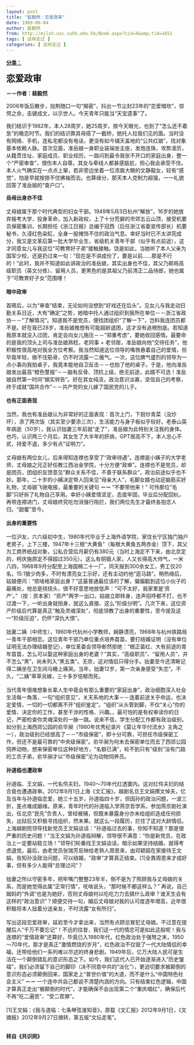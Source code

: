 ```yaml
---
layout: post
title: "裴毅然：恋爱政审"
date: 1989-06-04
author: 裴毅然
from: http://mjlsh.usc.cuhk.edu.hk/Book.aspx?cid=4&amp;tid=1651
tags: [ 这样走过 ]
categories: [ 这样走过 ]
---
```


<div style="margin: 15px 10px 10px 0px;">
<div>
<span id="ctl00_ContentPlaceHolder1_chapter1_SubjectLabel" style="font-weight:bold;text-decoration:underline;">
   分类：
  </span>
</div>
<p>
<strong>
<font size="5">
    恋爱政审
   </font>
</strong>
</p>
<p>
<strong>
   －－作者：裴毅然
  </strong>
</p>
<p>
  2006年饭后散步，拙荆随口一句“揭密”，抖出一节尘封23年的“恋爱暗坎”，惊愕之余，击键成文，以示世人。今天青年只能当“天宝遗事”了。
 </p>
<p>
  我们结识于1982年，本人28周岁，她25周岁。按今天眼光，也到了“怎么还不着急”的晚恋时节。我们的结识靠其母搭了一截桥，她托人拉我们见的面。当时没有网络、手机，连私宅都没有电话，更没有如今铺天盖地的“公共红娘”，找对象基本依赖人脉。首次见面，准岳娘一身职业装端坐主座，发炮连珠，攻势凌厉，从籍贯住址、家庭成员、职业经历，一路问到最令我张不开口的家庭出身，整一个“严密审查”，很伤本人自尊。其女与牵线人都甚感尴尬，担心我会承受不住。本人火气确实在一点点上窜，若非旁边坐着一位浓眉大眼的文静靓女，较有“感觉”，怕是早就按捺不住拂袖而去。也算缘分，那天本人克制力超强，一一礼貌回答了准岳娘的“查户口”。
 </p>
<p>
<strong>
   岳母出身亦不佳
   <br/>
</strong>
<br/>
  丈母娘属于那个时代典型的妇女干部。1949年5月3日杭州“解放”，16岁的她放弃报考大学，投身革命，加入新政权，上了十分荒僻的市郊五云山顶，接受机要员保密集训，长期担任《浙江日报》总编于冠西（后任浙江省委宣传部长）机要秘书，久浸红色染缸，全身一股掩饰不住的政治气息。幸好当时已不太讲究成分，我又是文革后第一批大学毕业生，省级机关青年干部（似乎有点前途），这才同意女儿与我这位“可教育好子弟”接触接触。饶是如此，当她听了本人父亲为国军少校，还是扔过来一句：“现在是不讲成份了，要是以前……那是不行的！”此时，我并不知道如此讲政治的准岳娘，其实出身也不佳，其父乃邮局高级职员（英文分拣）、留用人员，更黑色的是其祖父乃前清正二品侍郎，她也属于“可教育好子女”范围哩！
  <br/>
<br/>
<strong>
   暗中政审
   <br/>
</strong>
<br/>
  首晤后，以为“审查”结束，无论如何没想到“好戏还在后头”。见女儿与我走动日勤关系日近，大有“确定”之势，她暗中托人通过组织到我所在单位－－浙江省政协－－“了解情况”。知道我不是党员，便找团组织“了解一下”，岂料我连团员都不是。好在我已28岁，准岳娘推想有可能超龄退团，这才没有追根刨底。若知道我原本就没入过团，肯定会向女儿施压－－“郑重考虑”，要她收回感情。最要命的是我的顶头上司与准岳娘熟稔，老同事 + 老邻居，准岳娘向他“交待任务”，他积极性很高地对我全方位考察。我当然知道这位领导的嘴唇悬着自己的爱情，但毕竟年轻，做不住筋骨，仍不时流露一二傲气。一次，这位脾气盛烈的领导为一点小事向我拍桌子，我竟本能地自卫反击－－也拍了他的桌子。于是，他向准岳娘发出最高“橙色警报”－－脑有反骨、顶抗上级，绝无前途，此婿不可选！准岳娘自然第一时间“据实转告”。好在其女纯洁，政治意识淡寡，坚信自己的考察，终于成就“国共合作”－－共产党的女儿嫁了国民党的儿子。
  <br/>
<br/>
<strong>
   也有正面表现
   <br/>
</strong>
<br/>
  当然，我也有准岳娘认为非常好的正面表现：首次上门，下厨炒青菜（没炒坏），添了两次饭（其实至少要添三次），生活能力与身子板似乎较好。老泰山英年病逝（50岁），我认识拙妻三年前就“走了”，准岳娘为此特别关注我的身体。也巧，认识两三个月后，其女生了大半年的肝病，GPT居高不下，本人忠心不贰，持爱不退，多少有点“证明力”。
  <br/>
<br/>
  丈母娘有两位女儿，后来得知连襟也享受了“政审待遇”。连襟是小姨子的大学老师，丈母娘之兄正好任教江西冶金学院，十分方便“政审”。连襟也不是党员，却是团员，团组织反馈意见“群众关系不佳，不善于联系群众”，政治前途似乎也不妙。那年，二十岁的小姨决定带人回来见“母亲大人”，毛脚女婿也动足脑筋买好礼物，丈母娘飞驰电报，最重要的关键句
  <strong>
   －－
  </strong>
  “不要带他来！” 可怜那位“毛脚”只好拆了礼物自己享用。幸好小姨爱情坚定，态度牢固，毕业后分配回杭，再带连襟进门，丈母娘终究吃勿消强行阻拦，我们两位先生才最终各抱恋人归，“甜蜜”至今。
  <br/>
<br/>
<strong>
   出身的重要性
   <br/>
</strong>
<br/>
  一位沪友，六六级初中生，1980年代毕业于上海外语学院，家住长宁区独门独户老房子，上下三楼，1947年十三根“大黄鱼”（每根大黄鱼五两赤金）顶下，其父为工商界统战对象，公私合营后月薪仍有380元（当时上海定不下来，由北京定的，柯庆施原定不得超过350元）。这么有铜钿人家，人又长得高大帅气，一米八四，1968年9月分配至上海国棉二十一厂，同天报到300余女工，男工仅20名，15∶1狼少肉多，不时有漂亮女工示好，还有主动约他“逛马路”。稍热络后，姑娘便问：“侬啥格家庭出身？”这最普通最应该的了解，偏偏戳到这位小伙子的最痛处，他总是挠挠头，很不好意思地放低声：“可不太好，我家里是‘资产’。”（按：资本家）“资产”两字一出口，姑娘立即转身，连声招呼都不打，也不过渡一下，一听出身就扭身，就这么直接、这么“阶级分明”。几次下来，这位资产阶级后代算是真正“触及灵魂深处”，彻底领教了出身的重要性，至今提及这一“阶级压迫”，仍怀“深仇大恨”。
  <br/>
<br/>
  拙妻二姨（中师生），1960年代杭州小学教师，娴静漂亮，1968年与杭州铁路局一青年干部相恋。这位青年干部乃单位重点培养苗苗，要打结婚证明（没有单位证明无法办理结婚登记），单位革委会领导断然拒绝：“根正苗红、大有前途的青年苗苗，怎么可以娶这种家庭出身的老婆？”其实，“高级职员”、“留用人员”，并不怎么“黑”，尚未列入“黑五类”。无奈，这对情侣只得分手。拙妻至今还清晰记得二姨坐在卫生间马桶上痛哭。当年，拙妻12岁，第一次亲身感受“失恋”。不久，“二姨”草草另嫁，三十多岁悒郁而死。
  <br/>
<br/>
  当代青年很难想象长辈人生中竟会有那么重要的“家庭出身”，政治细胞深入社会生活每一角落，一句“组织意见”，关天系地的大事－－连着前途关乎命运，也决定爱情，一切的一切都离不开“组织鉴定”。“组织”从头管到脚，不仅“关心”你的爱情、决定你的工作，甚至干涉的性格、兴趣。，最可怕的是有权审读你的日记，严密检查你灵魂深处的一脉一跳。说来不信，学生分配工作都有政治级别，如分到上海西郊公园的俞华昶（1980年优秀纪录片《莫让年华付流水》主角之一），政治级别已经很高了－－“市级保密”，即十分可靠，可担任市级保密工作，但还不是最可靠的“中央级保密”。俞华昶为何未去保密单位而去了西郊公园饲养动物，想来保密单位这种好地方，“名额已满”，轮不到只有“级别”没有门路的工农子弟，俞华昶才以“巿级保密”沦为动物饲养员。
  <br/>
<br/>
<strong>
   孙道临也遭政审
   <br/>
</strong>
<br/>
  孙道临、王文娟，一代名伶夫妇，1940～70年代红透寰内。这对红伶夫妇的结合竟也遭遇政审。2012年9月1日上海《文汇报》，越剧名旦王文娟撰文悼夫，忆及当年与孙道临恋爱，她三十五岁，孙道临四十岁，但因孙的政治问题，一波三折，差点难成姻缘。原来，青年时代的孙道临入学燕京哲学系，参加燕京剧社演出，任北京“民先”负责人，曾经被捕，但既未暴露身分亦未给组织造成任何损失，出狱后又积极寻找组织，然未果。就这么一段履历，拦住了这对大龄情侣。上海越剧院领导找新党员王文娟谈话：“孙道临过去的事，你知不知道？那是很严重的历史问题！”当王文娟为孙道临辩解，领导很不满意：“你是新党员，在政治上一定要站稳立场！”领导们轮番找王文娟谈话，暗示如果坚持结婚，就得考虑退党。最后，由老党员张瑞芳反映给老熟人周恩来，由邓颖超在家接待王文娟，告知孙没政治问题，可以结婚，“政审”才算真正结束。[1]全靠周恩来才成好事，但有多少人能得“总理过问”？
  <br/>
<br/>
  拙妻之所以守密多年，把牢嘴门整整23年半，倒不是为了照顾我与丈母娘的关系，而是她觉得此属“正常行情”，呒啥说头，“那时候不都这样么？” 再说，自己姆妈的“外调”也是为她好，否则丈母娘何以吃吃力力去搞什么政审？谁天生会有这样的“政治意识”？顺便交待一句，婚后丈母娘对我的认可度逐年增高，近年很积极将本人拙着分送亲友，不时流露“女有所归”。
  <br/>
<br/>
  写出这段恋爱政审，延宕至今才拿出来，当然有点顾忌冒犯丈母娘。不过意在提醒后人“千万不要忘记”！不远的往昔，我们这一代的情恋可是如此这般呢！我与连襟的“爱情政审”还算好，毕竟已入1980年代，红色政治处于强弩之末，1950～70年代，那才是真正“激情燃烧的岁月”，红色政治不仅毁了一代大陆情侣的幸福，还带给他们一系列难以尽述的终身悲剧。1949年后，亿万大陆人民可是生活在一个颠倒错乱的意识形态之下。如今，我们这代人已开始逐渐进入“历史皱褶”，我们必须留下自己的脚印（决不同意中共的“淡化”），更迫切要求被颠倒的意识形态必须颠倒回来，国家走上“普世价值”的大道，而不是什么“中国特色社会主义”
  <strong>
   －－
  </strong>
  一个连中共自己都说不清楚内涵的方向。只有结束红色逻辑，中国才算真正走出“被颠倒的时代”，才能确保不会出现第二个“重庆唱红”，确保后代不再“吃二遍苦”、“受二茬罪”。
  <br/>
<br/>
  [1]王文娟：《我与道临：七条琴弦谁知音》，原载《文汇报》2012年9月1日，《文摘报》2012年9月27日摘转，第五版“文坛走笔”。
 </p>
<p>
<br/>
<strong>
   转自《共识网》
  </strong>
</p>
</div>
